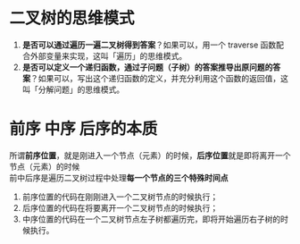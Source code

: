 # 二叉树的思维模式
1. **是否可以通过遍历一遍二叉树得到答案**？如果可以，用一个 traverse 函数配合外部变量来实现，这叫「遍历」的思维模式。
2. **是否可以定义一个递归函数，通过子问题（子树）的答案推导出原问题的答案**？如果可以，写出这个递归函数的定义，并充分利用这个函数的返回值，这叫「分解问题」的思维模式。

# 前序 中序 后序的本质
所谓**前序位置**，就是刚进入一个节点（元素）的时候，**后序位置**就是即将离开一个节点（元素）的时候 <br>
前中后序是遍历二叉树过程中处理**每一个节点的三个特殊时间点**
1. 前序位置的代码在刚刚进入一个二叉树节点的时候执行；
2. 后序位置的代码在将要离开一个二叉树节点的时候执行；
3. 中序位置的代码在一个二叉树节点左子树都遍历完，即将开始遍历右子树的时候执行。
